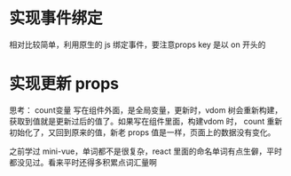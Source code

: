 # 实现事件绑定
相对比较简单，利用原生的 js 绑定事件，要注意props key 是以 on 开头的

# 实现更新 props

思考： count变量 写在组件外面，是全局变量，更新时，vdom 树会重新构建，获取到值就是更新过后的值了。如果写在组件里面，构建vdom 时， count 重新初始化了，又回到原来的值，新老 props 值是一样，页面上的数据没有变化。

之前学过 mini-vue，单词都不是很复杂，react 里面的命名单词有点生僻，平时都没见过。看来平时还得多积累点词汇量啊